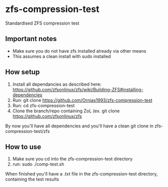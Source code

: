 # zfs-compression-test
Standardised ZFS compression test

## Important notes
- Make sure you do not have zfs installed already via other means
- This assumes a clean install with sudo installed

## How setup

1. Install all dependancies as described here: https://github.com/zfsonlinux/zfs/wiki/Building-ZFS#installing-dependencies
2. Run: git clone https://github.com/Ornias1993/zfs-compression-test
3. Run: cd zfs-compression-test
3. Clone the branch/repo containing ZoL (ex. git clone https://github.com/zfsonlinux/zfs 

By now you'll have all dependencies and you'll have a clean git clone in zfs-compression-test/zfs

## How to use
1. Make sure you cd into the zfs-compression-test directory
2. run: sudo ./comp-test.sh

When finished you'll have a .txt file in the zfs-compression-test directory, containing the test results
